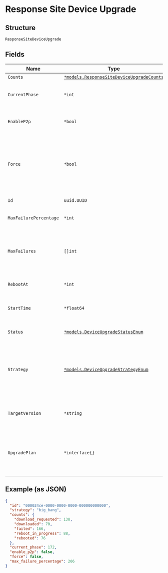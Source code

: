 
# Response Site Device Upgrade

## Structure

`ResponseSiteDeviceUpgrade`

## Fields

| Name | Type | Tags | Description |
|  --- | --- | --- | --- |
| `Counts` | [`*models.ResponseSiteDeviceUpgradeCounts`](../../doc/models/response-site-device-upgrade-counts.md) | Optional | - |
| `CurrentPhase` | `*int` | Optional | current canary or rrm phase in progress |
| `EnableP2p` | `*bool` | Optional | whether to allow local AP-to-AP FW upgrade |
| `Force` | `*bool` | Optional | whether to force upgrade when requested version is same as running version |
| `Id` | `uuid.UUID` | Required | unique id for the upgrade |
| `MaxFailurePercentage` | `*int` | Optional | percentage of failures allowed |
| `MaxFailures` | `[]int` | Optional | number of failures allowed within a canary phase or serial rollout |
| `RebootAt` | `*int` | Optional | reboot start time in epoch |
| `StartTime` | `*float64` | Optional | firmware download start time in epoch |
| `Status` | [`*models.DeviceUpgradeStatusEnum`](../../doc/models/device-upgrade-status-enum.md) | Optional | status upgrade is in |
| `Strategy` | [`*models.DeviceUpgradeStrategyEnum`](../../doc/models/device-upgrade-strategy-enum.md) | Optional | `big_bang` (upgrade all at once), `serial` (one at a time), `canary` or `rrm`<br>**Default**: `"big_bang"` |
| `TargetVersion` | `*string` | Optional | version to upgrade to<br>**Constraints**: *Minimum Length*: `1` |
| `UpgradePlan` | `*interface{}` | Optional | a dictionary of rrm phase number to devices part of that phase |

## Example (as JSON)

```json
{
  "id": "000024ce-0000-0000-0000-000000000000",
  "strategy": "big_bang",
  "counts": {
    "download_requested": 138,
    "downloaded": 70,
    "failed": 166,
    "reboot_in_progress": 88,
    "rebooted": 76
  },
  "current_phase": 172,
  "enable_p2p": false,
  "force": false,
  "max_failure_percentage": 206
}
```

